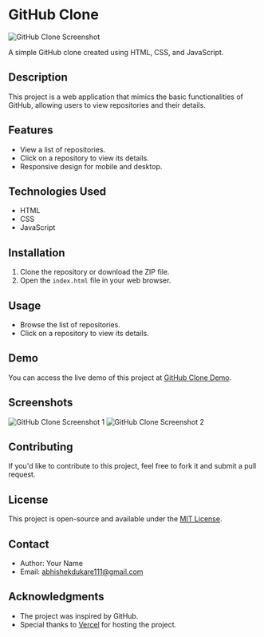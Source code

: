 # GitHub Clone

![GitHub Clone Screenshot](screenshot.png)

A simple GitHub clone created using HTML, CSS, and JavaScript.

## Description

This project is a web application that mimics the basic functionalities of GitHub, allowing users to view repositories and their details.

## Features

- View a list of repositories.
- Click on a repository to view its details.
- Responsive design for mobile and desktop.

## Technologies Used

- HTML
- CSS
- JavaScript

## Installation

1. Clone the repository or download the ZIP file.
2. Open the `index.html` file in your web browser.

## Usage

- Browse the list of repositories.
- Click on a repository to view its details.

## Demo

You can access the live demo of this project at [GitHub Clone Demo](https://github-clone-topaz-pi.vercel.app/).

## Screenshots

![GitHub Clone Screenshot 1](screenshot1.png)
![GitHub Clone Screenshot 2](screenshot2.png)

## Contributing

If you'd like to contribute to this project, feel free to fork it and submit a pull request.

## License

This project is open-source and available under the [MIT License](LICENSE).

## Contact

- Author: Your Name
- Email: abhishekdukare111@gmail.com

## Acknowledgments

- The project was inspired by GitHub.
- Special thanks to [Vercel](https://vercel.com/) for hosting the project.

